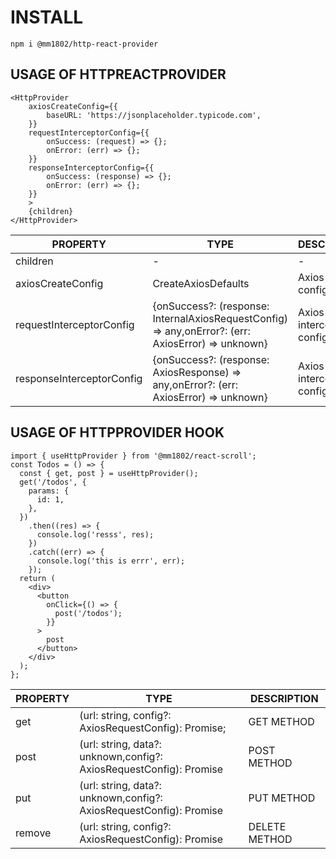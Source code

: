 # INSTALL

`npm i @mm1802/http-react-provider`

## USAGE OF HTTPREACTPROVIDER

```
<HttpProvider
    axiosCreateConfig={{
        baseURL: 'https://jsonplaceholder.typicode.com',
    }}
    requestInterceptorConfig={{
        onSuccess: (request) => {};
        onError: (err) => {};
    }}
    responseInterceptorConfig={{
        onSuccess: (response) => {};
        onError: (err) => {};
    }}
    >
    {children}
</HttpProvider>
```

| PROPERTY                  | TYPE                                                                                               | DESCRIPTION                             |
| ------------------------- | -------------------------------------------------------------------------------------------------- | --------------------------------------- |
| children                  | -                                                                                                  | -                                       |
| axiosCreateConfig         | CreateAxiosDefaults                                                                                | Axios create configuration              |
| requestInterceptorConfig  | {onSuccess?: (response: InternalAxiosRequestConfig) => any,onError?: (err: AxiosError) => unknown} | Axios request interceptor configuration |
| responseInterceptorConfig | {onSuccess?: (response: AxiosResponse) => any,onError?: (err: AxiosError) => unknown}              | Axios request interceptor configuration |

## USAGE OF HTTPPROVIDER HOOK

```
import { useHttpProvider } from '@mm1802/react-scroll';
const Todos = () => {
  const { get, post } = useHttpProvider();
  get('/todos', {
    params: {
      id: 1,
    },
  })
    .then((res) => {
      console.log('resss', res);
    })
    .catch((err) => {
      console.log('this is errr', err);
    });
  return (
    <div>
      <button
        onClick={() => {
          post('/todos');
        }}
      >
        post
      </button>
    </div>
  );
};
```

| PROPERTY | TYPE                                                                     | DESCRIPTION   |
| -------- | ------------------------------------------------------------------------ | ------------- |
| get      | <T>(url: string, config?: AxiosRequestConfig): Promise<T>;               | GET METHOD    |
| post     | <T>(url: string, data?: unknown,config?: AxiosRequestConfig): Promise<T> | POST METHOD   |
| put      | <T>(url: string, data?: unknown,config?: AxiosRequestConfig): Promise<T> | PUT METHOD    |
| remove   | <T>(url: string, config?: AxiosRequestConfig): Promise<T>                | DELETE METHOD |
